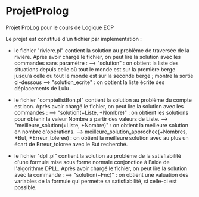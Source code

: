 # ProjetProlog
Projet ProLog pour le cours de Logique ECP

Le projet est constitué d'un fichier par implémentation :
- le fichier "riviere.pl" contient la solution au problème de traversée de la rivière. Après avoir chargé le fichier, on peut lire la solution avec les commandes sans paramètre :
	--> "solution" : on obtient la liste des situations depuis celle où tout le monde est sur la première berge jusqu’à celle ou tout le monde est sur la seconde berge ;
montre la sortie ci-dessous
	--> "solution_ecrite" : on obtient la liste écrite des déplacements de Lulu .

- le fichier "compteEstBon.pl" contient la solution au problème du compte est bon. Après avoir chargé le fichier, on peut lire la solution avec les commandes :
	--> "solution(+Liste, +Nombre)" : on obtient les solutions pour obtenir la valeur Nombre à partir des valeurs de Liste.
	--> "meilleure_solution(+Liste, +Nombre)" : on obtient la meilleure solution en nombre d'opérations.
	--> meilleure_solution_approchee(+Nombres, +But, +Erreur_toleree) : on obtient la meilleure solution avec au plus un écart de Erreur_toloree avec le But recherché.

- le fichier "dpll.pl" contient la solution au problème de la satisfiabilité d'une formule mise sous forme normale conjonctice à l'aide de l'algorithme DPLL. Après avoir chargé le fichier, on peut lire la solution avec la commande :
	--> "solution(+Fnc)" : on obtient une valuation des variables de la formule qui permette sa satisfiabilité, si celle-ci est possible.
